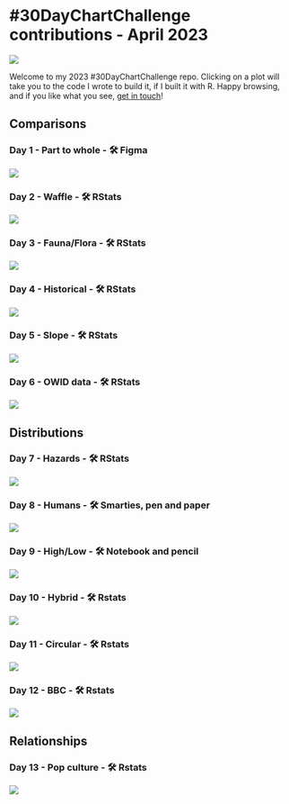 \#30DayChartChallenge contributions - April 2023
================

![](plots/2023_banner.jpg)

Welcome to my 2023 \#30DayChartChallenge repo. Clicking on a plot will
take you to the code I wrote to build it, if I built it with R. Happy
browsing, and if you like what you see, [get in
touch](https://twitter.com/cararthompson)!

## Comparisons

### Day 1 - Part to whole - 🛠️ Figma

![](plots/day01_part-to-whole.png)

### Day 2 - Waffle - 🛠️ RStats

<a href='scripts/day_02_waffles.R' target='_blank'><img src="plots/day02_waffles.png"></a>

### Day 3 - Fauna/Flora - 🛠️ RStats

<a href='scripts/day03_flora-fauna.R' target='_blank'><img src="plots/day03_flora.gif"></a>

### Day 4 - Historical - 🛠️ RStats

<a href='scripts/day03_historical.R' target='_blank'><img src="plots/day04_historical.png"></a>

### Day 5 - Slope - 🛠️ RStats

![](https://www.cararthompson.com/data/about/about_timeline.png)

### Day 6 - OWID data - 🛠️ RStats

<a href='scripts/day06_owid.R' target='_blank'><img src="plots/day06_owid.png"></a>

## Distributions

### Day 7 - Hazards - 🛠️ RStats

<a href='scripts/day07_hazards.R' target='_blank'><img src="plots/day07_hazards.png"></a>

### Day 8 - Humans - 🛠️ Smarties, pen and paper

![](plots/day08_humans.gif)

### Day 9 - High/Low - 🛠 Notebook and pencil

![](plots/day09_highlow.jpg)

### Day 10 - Hybrid - 🛠 Rstats

<a href='scripts/day10_hybrid.R' target='_blank'><img src="plots/day10_hybrid.png"></a>

### Day 11 - Circular - 🛠 Rstats

<a href='scripts/day11_circular.R' target='_blank'><img src="plots/day11_circular.png"></a>

### Day 12 - BBC - 🛠 Rstats

<a href='scripts/day12_bbc.R' target='_blank'><img src="plots/day12_bbc.png"></a>

## Relationships

### Day 13 - Pop culture - 🛠 Rstats

<a href='scripts/day13_pop-culture.R' target='_blank'><img src="plots/day13_pop-culture.png"></a>
